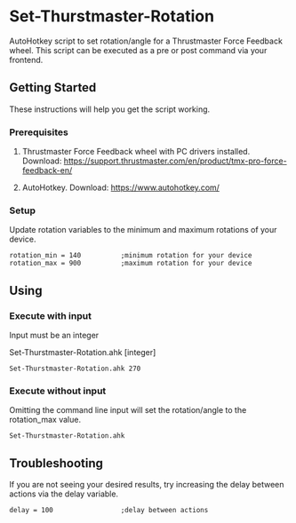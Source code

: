 # Set-Thurstmaster-Rotation
AutoHotkey script to set rotation/angle for a Thrustmaster Force Feedback wheel. This script can be executed as a pre or post command via your frontend.

## Getting Started

These instructions will help you get the script working.

### Prerequisites
1. Thrustmaster Force Feedback wheel with PC drivers installed. Download: https://support.thrustmaster.com/en/product/tmx-pro-force-feedback-en/
  
2. AutoHotkey. Download: https://www.autohotkey.com/

### Setup
Update rotation variables to the minimum and maximum rotations of your device.

```
rotation_min = 140			;minimum rotation for your device
rotation_max = 900			;maximum rotation for your device
```

## Using
### Execute with input
Input must be an integer 

Set-Thurstmaster-Rotation.ahk [integer]

```
Set-Thurstmaster-Rotation.ahk 270
```

### Execute without input
Omitting the command line input will set the rotation/angle to the rotation_max value.

```
Set-Thurstmaster-Rotation.ahk
```

## Troubleshooting
If you are not seeing your desired results, try increasing the delay between actions via the delay variable.

```
delay = 100     			;delay between actions
```
